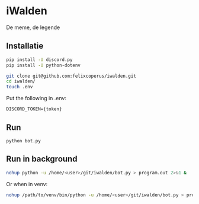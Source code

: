 # iWalden
De meme, de legende

## Installatie
```bash
pip install -U discord.py
pip install -U python-dotenv

git clone git@github.com:felixcoperus/iwalden.git
cd iwalden/
touch .env
```

Put the following in .env:
```
DISCORD_TOKEN={token}
```


## Run
```
python bot.py
```

## Run in background
```bash
nohup python -u /home/<user>/git/iwalden/bot.py > program.out 2>&1 &
```

Or when in venv:

```bash
nohup /path/to/venv/bin/python -u /home/<user>/git/iwalden/bot.py > program.out 2>&1 &
```
